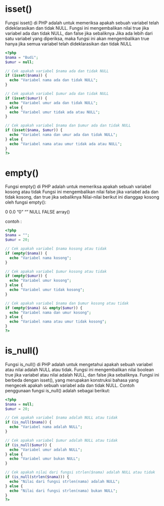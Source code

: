 # isset()
Fungsi isset() di PHP adalah untuk memeriksa apakah sebuah variabel telah dideklarasikan dan tidak NULL.
Fungsi ini mengembalikan nilai true jika variabel ada dan tidak NULL, dan false jika sebaliknya
Jika ada lebih dari satu variabel yang diperiksa, maka fungsi ini akan mengembalikan true hanya jika semua variabel telah dideklarasikan dan tidak NULL

```php
<?php
$nama = "Budi";
$umur = null;

// Cek apakah variabel $nama ada dan tidak NULL
if (isset($nama)) {
  echo "Variabel nama ada dan tidak NULL";
}

// Cek apakah variabel $umur ada dan tidak NULL
if (isset($umur)) {
  echo "Variabel umur ada dan tidak NULL";
} else {
  echo "Variabel umur tidak ada atau NULL";
}

// Cek apakah variabel $nama dan $umur ada dan tidak NULL
if (isset($nama, $umur)) {
  echo "Variabel nama dan umur ada dan tidak NULL";
} else {
  echo "Variabel nama atau umur tidak ada atau NULL";
}
?>
```

# empty()
Fungsi empty() di PHP adalah untuk memeriksa apakah sebuah variabel kosong atau tidak
Fungsi ini mengembalikan nilai false jika variabel ada dan tidak kosong, dan true jika sebaliknya
Nilai-nilai berikut ini dianggap kosong oleh fungsi empty():

0
0.0
“0”
“”
NULL
FALSE
array()

contoh :
```php
<?php
$nama = "";
$umur = 20;

// Cek apakah variabel $nama kosong atau tidak
if (empty($nama)) {
  echo "Variabel nama kosong";
}

// Cek apakah variabel $umur kosong atau tidak
if (empty($umur)) {
  echo "Variabel umur kosong";
} else {
  echo "Variabel umur tidak kosong";
}

// Cek apakah variabel $nama dan $umur kosong atau tidak
if (empty($nama) && empty($umur)) {
  echo "Variabel nama dan umur kosong";
} else {
  echo "Variabel nama atau umur tidak kosong";
}
?>
```

# is_null()
Fungsi is_null() di PHP adalah untuk mengetahui apakah sebuah variabel atau nilai adalah NULL atau tidak. 
Fungsi ini mengembalikan nilai boolean true jika variabel atau nilai adalah NULL, dan false jika sebaliknya. 
Fungsi ini berbeda dengan isset(), yang merupakan konstruksi bahasa yang mengecek apakah sebuah variabel ada dan tidak NULL. 
Contoh penggunaan fungsi is_null() adalah sebagai berikut:

```php
<?php
$nama = null;
$umur = 20;

// Cek apakah variabel $nama adalah NULL atau tidak
if (is_null($nama)) {
  echo "Variabel nama adalah NULL";
}

// Cek apakah variabel $umur adalah NULL atau tidak
if (is_null($umur)) {
  echo "Variabel umur adalah NULL";
} else {
  echo "Variabel umur bukan NULL";
}

// Cek apakah nilai dari fungsi strlen($nama) adalah NULL atau tidak
if (is_null(strlen($nama))) {
  echo "Nilai dari fungsi strlen(nama) adalah NULL";
} else {
  echo "Nilai dari fungsi strlen(nama) bukan NULL";
}
?>
```